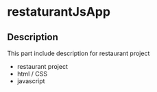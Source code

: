 # restaturantJsApp

## Description
This part include description for restaurant project
- restaurant project
- html / CSS
- javascript
